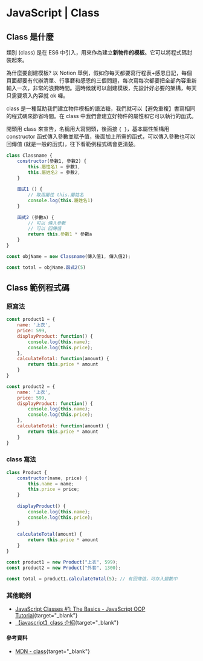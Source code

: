# JavaScript | Class
## Class 是什麼
類別 (class) 是在 ES6 中引入，用來作為建立**新物件的模板**。它可以將程式碼封裝起來。

為什麼要創建模板? 以 Notion 舉例，假如你每天都要寫行程表+感恩日記，每個頁面都要有代辦清單、行事曆和感恩的三個問題，每次寫每次都要把全部內容重新輸入一次，非常的浪費時間。這時候就可以創建模板，先設計好必要的架構，每天只需要填入內容就 ok 囉。

class 是一種幫助我們建立物件模板的語法糖，我們就可以【避免重複】書寫相同的程式碼來節省時間。在 class 中我們會建立好物件的屬性和它可以執行的函式。

開頭用 class 來宣告，名稱用大寫開頭，後面接 `{ }`，基本屬性架構用 constructor 函式傳入參數並賦予值，後面加上所需的函式，可以傳入參數也可以回傳值 (就是一般的函式)，往下看範例程式碼會更清楚。

```js showLineNumbers
class Classname​ {
	constructor(參數1, 參數2) {
		this.屬性名​1 = 參數1,
		this.​屬姓名2 = 參數2,​
	}
	
	函式1 () {
		// 取用屬性 this.屬姓名
		console.log(this.屬姓名1)​
	}
	
	函式2 (參數a) {
		// 可以 傳入參數
		// 可以 回傳值
		return this.參數1 * 參數a
	}​
}

const objName = new Classname(傳入值1, 傳入值2);

const total = objName.函式2(5)
```

## Class 範例程式碼
### 原寫法
```js
const product1 = {
	name: '上衣',
	price: 599,
	displayProduct: function() {
		console.log(this.name);
		console.log(this.price);
	},
	calculateTotal: function(amount) {
		return this.price * amount
	}	
}

const product2 = {
	name: '上衣',
	price: 599,
	displayProduct: function() {
		console.log(this.name);
		console.log(this.price);
	},
	calculateTotal: function(amount) {
		return this.price * amount
	}	
}
```

### class 寫法
```js
class Product {
	constructor(name, price) {
		this.name = name;
		this.price = price;
	}
	
	displayProduct() {
		console.log(this.name);
		console.log(this.price);
	}
	
	calculateTotal(amount) {
		return this.price * amount
	}
}

const product1 = new Product("上衣", 599);
const product2 = new Product("外套", 1300);

const total = product1.calculateTotal(5); // 有回傳值，可存入​變數中
```

### 其他範例
* [JavaScript Classes #1: The Basics - JavaScript OOP Tutorial](https://youtu.be/wik23D_gyCo?si=5c5C9DHFK-Sz7HJb){target="_blank"}
* [【javascript】class 介紹](https://www.youtube.com/watch?v=TQYM2yED-l0){target="_blank"}


#### 參考資料
* [MDN - class](https://developer.mozilla.org/zh-TW/docs/Web/JavaScript/Reference/Classes){target="_blank"}
